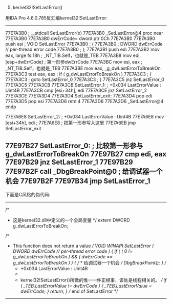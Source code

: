 5) kernel32!SetLastError()

用IDA Pro 4.6.0.785反汇编kernel32!SetLastError:

--------------------------------------------------------------------------
77E7A3B0 ; __stdcall SetLastError(x)
77E7A3B0 _SetLastError@4 proc near
77E7A3B0
77E7A3B0 dwErrCode= dword ptr  0Ch
77E7A3B0
77E7A3B0     push esi                            ; VOID SetLastError
77E7A3B0                                         ; (
77E7A3B0                                         ;     DWORD dwErrCode  // per-thread error code
77E7A3B0                                         ; );
77E7A3B1     push edi
77E7A3B2     mov eax, large fs:18h               ; _NT_TIB.Self，也就是_TEB
77E7A3B8     mov edi, [esp+dwErrCode]            ; 第一形参dwErrCode
77E7A3BC     mov esi, eax                        ; _NT_TIB.Self，也就是_TEB
77E7A3BE     mov eax, _g_dwLastErrorToBreakOn
77E7A3C3     test eax, eax                       ; if ( g_dwLastErrorToBreakOn )
77E7A3C3                                         ; {
77E7A3C3                                         ;     goto SetLastError_0
77E7A3C3                                         ; }
77E7A3C5     jnz SetLastError_0
77E7A3C5
77E7A3CB
77E7A3CB SetLastError_1:                         ; +0x034 LastErrorValue : Uint4B
77E7A3CB     cmp [esi+34h], edi
77E7A3CE     jnz SetLastError_2
77E7A3CE
77E7A3D4
77E7A3D4 SetLastError_exit:
77E7A3D4     pop edi
77E7A3D5     pop esi
77E7A3D6     retn 4
77E7A3D6
77E7A3D6 _SetLastError@4 endp

77E7A6E8 SetLastError_2:                         ; +0x034 LastErrorValue : Uint4B
77E7A6E8     mov [esi+34h], edi                  ;
77E7A6E8                                         ; 把第一形参写入这里
77E7A6EB     jmp SetLastError_exit

77E97B27 SetLastError_0:                         ; 比较第一形参与g_dwLastErrorToBreakOn
77E97B27     cmp edi, eax
77E97B29     jnz SetLastError_1
77E97B29
77E97B2F     call _DbgBreakPoint@0               ; 给调试器一个机会
77E97B2F
77E97B34     jmp SetLastError_1
--------------------------------------------------------------------------

下面是C风格的伪代码:

--------------------------------------------------------------------------
/*
 * 这是kernel32.dll中定义的一个全局变量
 */
extern DWORD g_dwLastErrorToBreakOn;

/*
 * This function does not return a value
 */
VOID WINAPI SetLastError
(
    DWORD dwErrCode  // per-thread error code
)
{
    if ( ( 0 != g_dwLastErrorToBreakOn ) && ( dwErrCode == g_dwLastErrorToBreakOn ) )
    {
        /*
         * 给调试器一个机会
         */
        DbgBreakPoint();
    }
    /*
     * +0x034 LastErrorValue : Uint4B
     *
     * kernel32!SetLastError()所做的惟一一件正经事，该处是线程相关的。
     */
    if ( _TEB.LastErrorValue != dwErrCode )
    {
        _TEB.LastErrorValue = dwErrCode;
    }
    return;
}  /* end of SetLastError */
--------------------------------------------------------------------------